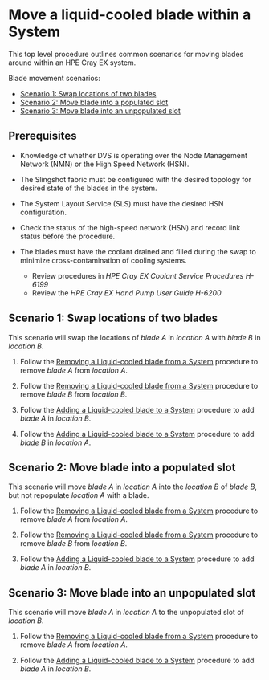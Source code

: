 # Move a liquid-cooled blade within a System
This top level procedure outlines common scenarios for moving blades around within an HPE Cray EX system.

Blade movement scenarios:
* [Scenario 1: Swap locations of two blades](#scenario-1-swap-locations-of-two-blades)
* [Scenario 2: Move blade into a populated slot](#scenario-2-move-blade-into-a-populated-slot)
* [Scenario 3: Move blade into an unpopulated slot](#scenario-3-move-blade-into-an-unpopulated-slot)

## Prerequisites
-   Knowledge of whether DVS is operating over the Node Management Network (NMN) or the High Speed Network (HSN).

-   The Slingshot fabric must be configured with the desired topology for desired state of the blades in the system.

-   The System Layout Service (SLS) must have the desired HSN configuration.

-   Check the status of the high-speed network (HSN) and record link status before the procedure.

-   The blades must have the coolant drained and filled during the swap to minimize cross-contamination of cooling systems.
    - Review procedures in *HPE Cray EX Coolant Service Procedures H-6199*
    - Review the *HPE Cray EX Hand Pump User Guide H-6200*

## Scenario 1: Swap locations of two blades
This scenario will swap the locations of _blade A_ in _location A_ with _blade B_ in _location B_.

1. Follow the [Removing a Liquid-cooled blade from a System](Removing_a_Liquid-cooled_blade_from_a_System.md) procedure to remove _blade A_ from _location A_.

2. Follow the [Removing a Liquid-cooled blade from a System](Removing_a_Liquid-cooled_blade_from_a_System.md) procedure to remove _blade B_ from _location B_.

3. Follow the [Adding a Liquid-cooled blade to a System](Adding_a_Liquid-cooled_blade_to_a_System.md) procedure to add _blade A_ in _location B_.

4. Follow the [Adding a Liquid-cooled blade to a System](Adding_a_Liquid-cooled_blade_to_a_System.md) procedure to add _blade B_ in _location A_.

## Scenario 2: Move blade into a populated slot
This scenario will move _blade A_ in _location A_ into the _location B_ of _blade B_, but not repopulate _location A_ with a blade.

1. Follow the [Removing a Liquid-cooled blade from a System](Removing_a_Liquid-cooled_blade_from_a_System.md) procedure to remove _blade A_ from _location A_.

2. Follow the [Removing a Liquid-cooled blade from a System](Removing_a_Liquid-cooled_blade_from_a_System.md) procedure to remove _blade B_ from _location B_.

3. Follow the [Adding a Liquid-cooled blade to a System](Adding_a_Liquid-cooled_blade_to_a_System.md) procedure to add _blade A_ in _location B_.

## Scenario 3: Move blade into an unpopulated slot
This scenario will move _blade A_ in _location A_ to the unpopulated slot of _location B_.

1. Follow the [Removing a Liquid-cooled blade from a System](Removing_a_Liquid-cooled_blade_from_a_System.md) procedure to remove _blade A_ from _location A_.

3. Follow the [Adding a Liquid-cooled blade to a System](Adding_a_Liquid-cooled_blade_to_a_System.md) procedure to add _blade A_ in _location B_.
